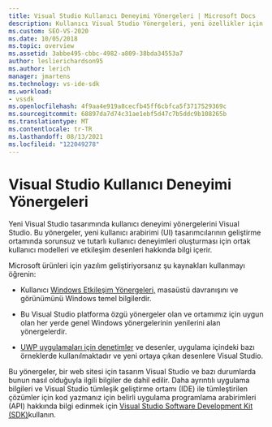 ```yaml
---
title: Visual Studio Kullanıcı Deneyimi Yönergeleri | Microsoft Docs
description: Kullanıcı Visual Studio Yönergeleri, yeni özellikler için tutarlı kullanıcı deneyimleri oluşturmanıza yardımcı olmak için ortak kullanıcı modellerini ve etkileşim desenlerini içerir.
ms.custom: SEO-VS-2020
ms.date: 10/05/2018
ms.topic: overview
ms.assetid: 3abbe495-cbbc-4982-a809-38bda34553a7
author: leslierichardson95
ms.author: lerich
manager: jmartens
ms.technology: vs-ide-sdk
ms.workload:
- vssdk
ms.openlocfilehash: 4f9aa4e919a8cecfb45ff6cbfca5f3717529369c
ms.sourcegitcommit: 68897da7d74c31ae1ebf5d47c7b5ddc9b108265b
ms.translationtype: MT
ms.contentlocale: tr-TR
ms.lasthandoff: 08/13/2021
ms.locfileid: "122049278"
---
```

# <a name="visual-studio-user-experience-guidelines"></a>Visual Studio Kullanıcı Deneyimi Yönergeleri
Yeni Visual Studio tasarımında kullanıcı deneyimi yönergelerini Visual Studio. Bu yönergeler, yeni kullanıcı arabirimi (UI) tasarımcılarının geliştirme ortamında sorunsuz ve tutarlı kullanıcı deneyimleri oluşturması için ortak kullanıcı modelleri ve etkileşim desenleri hakkında bilgi içerir.

Microsoft ürünleri için yazılım geliştiriyorsanız şu kaynakları kullanmayı öğrenin:

- Kullanıcı [Windows Etkileşim Yönergeleri,](/windows/win32/uxguide/guidelines) masaüstü davranışını ve görünümünü Windows temel bilgilerdir.

- Bu Visual Studio platforma özgü yönergeler olan ve ortamımız için uygun olan her yerde genel Windows yönergelerinin yenilerini alan yönergelerdir.

- [UWP uygulamaları için denetimler](/windows/uwp/design/controls-and-patterns) ve desenler, uygulama içindeki bazı örneklerde kullanılmaktadır ve yeni ortaya çıkan desenlere Visual Studio.

Bu yönergeler, bir web sitesi için tasarım Visual Studio ve bazı durumlarda bunun nasıl olduğuyla ilgili bilgiler de dahil edilir. Daha ayrıntılı uygulama bilgileri ve Visual Studio tümleşik geliştirme ortamı (IDE) ile tümleştirilen çözümler için kod yazmanız için belirli uygulama programlama arabirimleri (API) hakkında bilgi edinmek için [Visual Studio Software Development Kit (SDK)](../visual-studio-sdk.md)kullanın.
